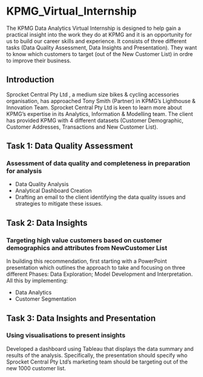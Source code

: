 # KPMG_Virtual_Internship
The KPMG Data Analytics Virtual Internship is designed to help gain a practical insight into the work they do at KPMG and it is an opportunity for us to build our career skills and experience. It consists of three different tasks (Data Quality Assessment, Data Insights and Presentation). They want to know which customers to target (out of the New Customer List) in ordre to improve their business.

## Introduction
Sprocket Central Pty Ltd , a medium size bikes & cycling accessories organisation, has approached Tony Smith (Partner) in KPMG’s Lighthouse & Innovation Team. Sprocket Central Pty Ltd  is keen to learn more about KPMG’s expertise in its Analytics, Information & Modelling team. The client has provided KPMG with 4 different datasets (Customer Demographic, Customer Addresses, Transactions and New Customer List).

## Task 1: Data Quality Assessment
### Assessment of data quality and completeness in preparation for analysis
- Data Quality Analysis
- Analytical Dashboard Creation  
- Drafting an email to the client identifying the data quality issues and strategies to mitigate these issues.

## Task 2: Data Insights
### Targeting high value customers based on customer demographics and attributes from NewCustomer List
In building this recommendation, first starting with a PowerPoint presentation which outlines the approach to take and focusing on three different Phases: Data Exploration; Model Development and Interpretation. All this by implementing: 
- Data Analytics
- Customer Segmentation

## Task 3: Data Insights and Presentation
### Using visualisations to present insights
Developed a dashboard using Tableau that displays the data summary and results of the analysis. Specifically, the presentation should specify who Sprocket Central Pty Ltd’s marketing team should be targeting out of the new 1000 customer list.
